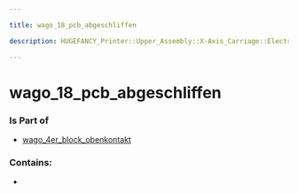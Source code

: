```yaml
---

title: wago_18_pcb_abgeschliffen

description: HUGEFANCY_Printer::Upper_Assembly::X-Axis_Carriage::Electrical_Terminal_X-Carriage::Terminal_xy_komponenten::wago_4er_block_obenkontakt::wago_18_pcb_abgeschliffen

---
```

# wago_18_pcb_abgeschliffen
<script>
    var geoarray = '{"wago_18_pcb_abgeschliffen": {}}';
</script>
<script>
    var basepath = '/assets/HUGEFANCY_Printer/Upper_Assembly/X-Axis_Carriage/Electrical_Terminal_X-Carriage/Terminal_xy_komponenten/wago_4er_block_obenkontakt/';
</script>
<link rel="stylesheet" href="/css/container.css">

<div id="container"></div>

<!-- these are the required scripts for the three.js scene -->
<script src="/lib/three.min.js"></script>
<script src="/lib/OrbitControls.js"></script>
<script src="/lib/RectAreaLightUniformsLib.js"></script>
<!-- this is your app's lib file -->
<script src="/lib/triceratops_app.js"></script>
### Is Part of
- [wago_4er_block_obenkontakt](../wago_4er_block_obenkontakt)  

### Contains:
- [](./wago_18_pcb_abgeschliffen/)

